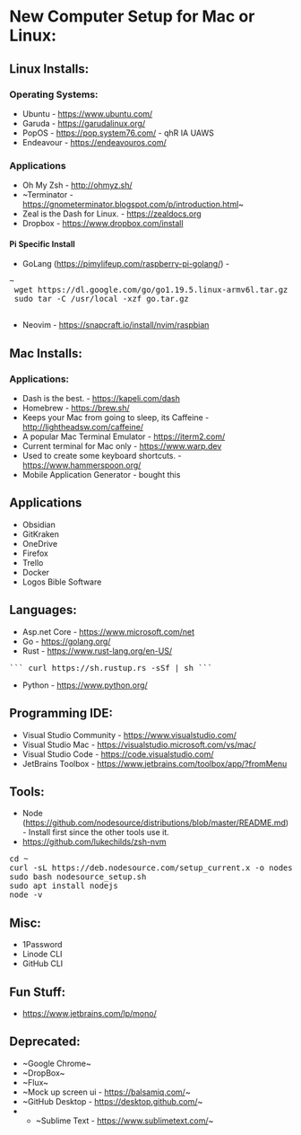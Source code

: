 # New Computer Setup for Mac or Linux:

## Linux Installs:
### Operating Systems:
* Ubuntu - https://www.ubuntu.com/
* Garuda - https://garudalinux.org/
* PopOS - https://pop.system76.com/ - qhR IA UAWS
* Endeavour - https://endeavouros.com/

### Applications
* Oh My Zsh - http://ohmyz.sh/
* ~Terminator - https://gnometerminator.blogspot.com/p/introduction.html~
* Zeal is the Dash for Linux. -  https://zealdocs.org
* Dropbox - https://www.dropbox.com/install
 
#### Pi Specific Install
* GoLang (https://pimylifeup.com/raspberry-pi-golang/) - 
 <pre>~
 wget https://dl.google.com/go/go1.19.5.linux-armv6l.tar.gz -O go.tar.gz
 sudo tar -C /usr/local -xzf go.tar.gz 
 </pre>
* Neovim - https://snapcraft.io/install/nvim/raspbian

## Mac Installs:
### Applications:
* Dash is the best. - https://kapeli.com/dash
* Homebrew - https://brew.sh/
* Keeps your Mac from going to sleep, its Caffeine - http://lightheadsw.com/caffeine/
* A popular Mac Terminal Emulator - https://iterm2.com/
* Current terminal for Mac only - https://www.warp.dev
* Used to create some keyboard shortcuts. - https://www.hammerspoon.org/
* Mobile Application Generator - bought this

## Applications
 
* Obsidian
* GitKraken
* OneDrive
* Firefox
* Trello
* Docker
* Logos Bible Software

## Languages:
* Asp.net Core - https://www.microsoft.com/net
* Go - https://golang.org/
* Rust - https://www.rust-lang.org/en-US/
<pre>``` curl https://sh.rustup.rs -sSf | sh ```</pre>
* Python - https://www.python.org/

## Programming IDE:
* Visual Studio Community - https://www.visualstudio.com/
* Visual Studio Mac - https://visualstudio.microsoft.com/vs/mac/
* Visual Studio Code - https://code.visualstudio.com/
* JetBrains Toolbox - https://www.jetbrains.com/toolbox/app/?fromMenu


## Tools:
* Node (https://github.com/nodesource/distributions/blob/master/README.md) - Install first since the other tools use it.
* https://github.com/lukechilds/zsh-nvm
  
<pre>
cd ~
curl -sL https://deb.nodesource.com/setup_current.x -o nodesource_setup.sh
sudo bash nodesource_setup.sh
sudo apt install nodejs
node -v
</pre>

## Misc:
* 1Password
* Linode CLI
* GitHub CLI

## Fun Stuff:
* https://www.jetbrains.com/lp/mono/

## Deprecated:
* ~Google Chrome~
* ~DropBox~
* ~Flux~
* ~Mock up screen ui - https://balsamiq.com/~
* ~GitHub Desktop - https://desktop.github.com/~
* * ~Sublime Text - https://www.sublimetext.com/~
